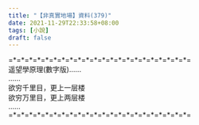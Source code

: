 ```yaml
---
title: "【非真實地場】資料(379)"
date: 2021-11-29T22:33:58+08:00
tags: [小說]
draft: false
---
```


=\*=\*=\*=\*=\*=\*=\*=\*=\*=\*=\*=\*=\*=\*=\*=\*=\*=\*=\*=\*=\*=\*=  
遥望學原理(數字版)......  
......  
欲穷千里目，更上一层楼    
欲穷万里目，更上两层楼  
......  
=\*=\*=\*=\*=\*=\*=\*=\*=\*=\*=\*=\*=\*=\*=\*=\*=\*=\*=\*=\*=\*=\*=  